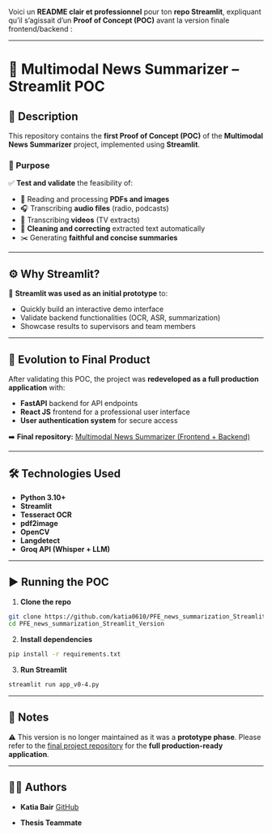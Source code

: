 Voici un **README clair et professionnel** pour ton **repo Streamlit**, expliquant qu’il s’agissait d’un **Proof of Concept (POC)** avant la version finale frontend/backend :

---

# 📰 Multimodal News Summarizer – Streamlit POC

## 🚀 Description

This repository contains the **first Proof of Concept (POC)** of the **Multimodal News Summarizer** project, implemented using **Streamlit**.

### 🎯 Purpose

✅ **Test and validate** the feasibility of:

* 📄 Reading and processing **PDFs and images**
* 🎧 Transcribing **audio files** (radio, podcasts)
* 🎥 Transcribing **videos** (TV extracts)
* 📝 **Cleaning and correcting** extracted text automatically
* ✂️ Generating **faithful and concise summaries**

---

## ⚙️ Why Streamlit?

🧪 **Streamlit was used as an initial prototype** to:

* Quickly build an interactive demo interface
* Validate backend functionalities (OCR, ASR, summarization)
* Showcase results to supervisors and team members

---

## 🔄 Evolution to Final Product

After validating this POC, the project was **redeveloped as a full production application** with:

* **FastAPI** backend for API endpoints
* **React JS** frontend for a professional user interface
* **User authentication system** for secure access

➡️ **Final repository:** [Multimodal News Summarizer (Frontend + Backend)](https://github.com/katia0610/PFE_news_summarization)

---

## 🛠️ Technologies Used

* **Python 3.10+**
* **Streamlit**
* **Tesseract OCR**
* **pdf2image**
* **OpenCV**
* **Langdetect**
* **Groq API (Whisper + LLM)**

---

## ▶️ Running the POC

1. **Clone the repo**

```bash
git clone https://github.com/katia0610/PFE_news_summarization_Streamlit_Version.git
cd PFE_news_summarization_Streamlit_Version
```

2. **Install dependencies**

```bash
pip install -r requirements.txt
```

3. **Run Streamlit**

```bash
streamlit run app_v0-4.py
```

---

## 📝 Notes

⚠️ This version is no longer maintained as it was a **prototype phase**.
Please refer to the [final project repository](https://github.com/katia0610/PFE_news_summarization) for the **full production-ready application**.

---

## 🧑‍💻 Authors

* **Katia Bair**
  [GitHub](https://github.com/katia0610)

* **Thesis Teammate**

